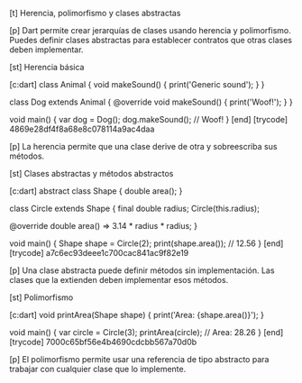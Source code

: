 [t] Herencia, polimorfismo y clases abstractas

[p]
Dart permite crear jerarquías de clases usando herencia y polimorfismo. Puedes definir clases abstractas para establecer contratos que otras clases deben implementar.

[st] Herencia básica

[c:dart]
class Animal {
  void makeSound() {
    print('Generic sound');
  }
}

class Dog extends Animal {
  @override
  void makeSound() {
    print('Woof!');
  }
}

void main() {
  var dog = Dog();
  dog.makeSound(); // Woof!
}
[end]
[trycode] 4869e28df4f8a68e8c078114a9ac4daa

[p]
La herencia permite que una clase derive de otra y sobreescriba sus métodos.

[st] Clases abstractas y métodos abstractos

[c:dart]
abstract class Shape {
  double area();
}

class Circle extends Shape {
  final double radius;
  Circle(this.radius);

  @override
  double area() => 3.14 * radius * radius;
}

void main() {
  Shape shape = Circle(2);
  print(shape.area()); // 12.56
}
[end]
[trycode] a7c6ec93deee1c700cac841ac9f82e19

[p]
Una clase abstracta puede definir métodos sin implementación. Las clases que la extienden deben implementar esos métodos.

[st] Polimorfismo

[c:dart]
void printArea(Shape shape) {
  print('Area:  {shape.area()}');
}

void main() {
  var circle = Circle(3);
  printArea(circle); // Area: 28.26
}
[end]
[trycode] 7000c65bf56e4b4690cdcbb567a70d0b

[p]
El polimorfismo permite usar una referencia de tipo abstracto para trabajar con cualquier clase que lo implemente. 